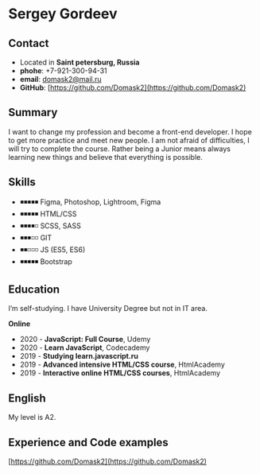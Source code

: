 # Sergey Gordeev
## Contact 
- Located in **Saint petersburg, Russia**  
- **phohe**: +7-921-300-94-31
- **email**: [domask2@mail.ru](mailto:domask2@mail.ru)
- **GitHub**: [https://github.com/Domask2](https://github.com/Domask2)

## Summary
I want to change my profession and become a front-end developer. I hope to get more practice and meet new people.
I am not afraid of difficulties, I will try to complete the course. Rather being a Junior means always
learning new things and believe that everything is possible.

## Skills
- ◾◾◾◾◾ Figma, Photoshop, Lightroom, Figma 
- ◾◾◾◾◾ HTML/CSS  
- ◾◾◾◾◽ SCSS, SASS  
- ◾◾◾◽◽ GIT  
- ◾◾◽◽◽ JS (ES5, ES6)  
- ◾◾◾◾◾ Bootstrap

## Education
I’m self-studying. I have University Degree but not in IT area.

**Online**
* 2020 - **JavaScript: Full Course**, Udemy
* 2020 - **Learn JavaScript**, Codecademy
*	2019 - **Studying learn.javascript.ru**
* 2019 - **Advanced intensive HTML/CSS course**, HtmlAcademy
* 2019 - **Interactive online HTML/CSS courses**, HtmlAcademy

## English
My level is A2.

## Experience and Code examples
[https://github.com/Domask2](https://github.com/Domask2)

